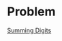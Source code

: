 # Problem

[Summing Digits](https://uva.onlinejudge.org/index.php?option=onlinejudge&page=show_problem&problem=2307)

